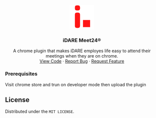 <p align="center">
  <a href="https://github.com/othneildrew/Best-README-Template">
    <img src="meet24_128.png" alt="findforhad" width="80" height="80">
  </a>

  <h3 align="center">iDARE Meet24®</h3>

  <p align="center">
    A chrome plugin that makes iDARE employes life easy to attend their meetings when they are on chrome.
    <br />
    <a href="https://github.com/findforhad/iDARE-Meet24--Chrome-Extension">View Code</a>
    ·
    <a href="https://github.com/findforhad/iDARE-Meet24--Chrome-Extension/issues">Report Bug</a>
    ·
    <a href="https://github.com/findforhad/iDARE-Meet24--Chrome-Extension/issues">Request Feature</a>
  </p>
</p>

### Prerequisites

Visit chrome store and trun on developer mode then upload the plugin

<!-- LICENSE -->

## License

Distributed under the `MIT LICENSE`.
